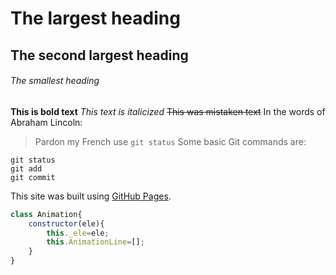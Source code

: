 # The largest heading
## The second largest heading
###### The smallest heading
**This is bold text**
*This text is italicized*
~~This was mistaken text~~
In the words of Abraham Lincoln:
> Pardon my French
> use `git status`
Some basic Git commands are:
```
git status
git add
git commit
```
This site was built using [GitHub Pages](https://pages.github.com/).
```javascript
class Animation{
	constructor(ele){
		this._ele=ele;
		this.AnimationLine=[];
	}
}
```
